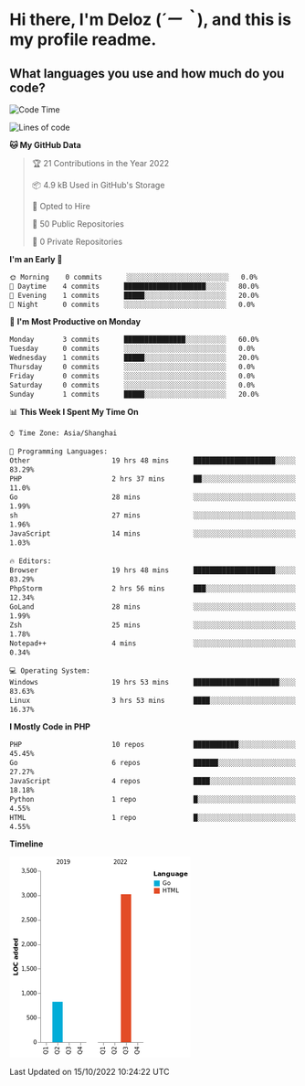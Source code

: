 # **Hi there, I'm Deloz (*´ー｀*), and this is my profile readme.**
<!--  [![Profile views](https://gpvc.arturio.dev/dank-del)](https://github.com/dank-del) -->
## **What languages you use and how much do you code?**

<!--START_SECTION:waka-->
![Code Time](http://img.shields.io/badge/Code%20Time-32%20hrs%205%20mins-blue)

![Lines of code](https://img.shields.io/badge/From%20Hello%20World%20I%27ve%20Written-4%20Thousand%20lines%20of%20code-blue)

**🐱 My GitHub Data** 

> 🏆 21 Contributions in the Year 2022
 > 
> 📦 4.9 kB Used in GitHub's Storage 
 > 
> 💼 Opted to Hire
 > 
> 📜 50 Public Repositories 
 > 
> 🔑 0 Private Repositories  
 > 
**I'm an Early 🐤** 

```text
🌞 Morning    0 commits      ░░░░░░░░░░░░░░░░░░░░░░░░░   0.0% 
🌆 Daytime    4 commits      ████████████████████░░░░░   80.0% 
🌃 Evening    1 commits      █████░░░░░░░░░░░░░░░░░░░░   20.0% 
🌙 Night      0 commits      ░░░░░░░░░░░░░░░░░░░░░░░░░   0.0%

```
📅 **I'm Most Productive on Monday** 

```text
Monday       3 commits      ███████████████░░░░░░░░░░   60.0% 
Tuesday      0 commits      ░░░░░░░░░░░░░░░░░░░░░░░░░   0.0% 
Wednesday    1 commits      █████░░░░░░░░░░░░░░░░░░░░   20.0% 
Thursday     0 commits      ░░░░░░░░░░░░░░░░░░░░░░░░░   0.0% 
Friday       0 commits      ░░░░░░░░░░░░░░░░░░░░░░░░░   0.0% 
Saturday     0 commits      ░░░░░░░░░░░░░░░░░░░░░░░░░   0.0% 
Sunday       1 commits      █████░░░░░░░░░░░░░░░░░░░░   20.0%

```


📊 **This Week I Spent My Time On** 

```text
⌚︎ Time Zone: Asia/Shanghai

💬 Programming Languages: 
Other                    19 hrs 48 mins      ████████████████████░░░░░   83.29% 
PHP                      2 hrs 37 mins       ██░░░░░░░░░░░░░░░░░░░░░░░   11.0% 
Go                       28 mins             ░░░░░░░░░░░░░░░░░░░░░░░░░   1.99% 
sh                       27 mins             ░░░░░░░░░░░░░░░░░░░░░░░░░   1.96% 
JavaScript               14 mins             ░░░░░░░░░░░░░░░░░░░░░░░░░   1.03%

🔥 Editors: 
Browser                  19 hrs 48 mins      ████████████████████░░░░░   83.29% 
PhpStorm                 2 hrs 56 mins       ███░░░░░░░░░░░░░░░░░░░░░░   12.34% 
GoLand                   28 mins             ░░░░░░░░░░░░░░░░░░░░░░░░░   1.99% 
Zsh                      25 mins             ░░░░░░░░░░░░░░░░░░░░░░░░░   1.78% 
Notepad++                4 mins              ░░░░░░░░░░░░░░░░░░░░░░░░░   0.34%

💻 Operating System: 
Windows                  19 hrs 53 mins      █████████████████████░░░░   83.63% 
Linux                    3 hrs 53 mins       ████░░░░░░░░░░░░░░░░░░░░░   16.37%

```

**I Mostly Code in PHP** 

```text
PHP                      10 repos            ███████████░░░░░░░░░░░░░░   45.45% 
Go                       6 repos             ██████░░░░░░░░░░░░░░░░░░░   27.27% 
JavaScript               4 repos             ████░░░░░░░░░░░░░░░░░░░░░   18.18% 
Python                   1 repo              █░░░░░░░░░░░░░░░░░░░░░░░░   4.55% 
HTML                     1 repo              █░░░░░░░░░░░░░░░░░░░░░░░░   4.55%

```


**Timeline**

![Chart not found](https://raw.githubusercontent.com/deloz/deloz/main/charts/bar_graph.png) 


 Last Updated on 15/10/2022 10:24:22 UTC
<!--END_SECTION:waka-->
